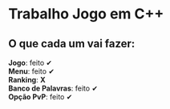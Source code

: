# Trabalho Jogo em C++ #  
## O que cada um vai fazer: ##

**Jogo**: feito ✔ <br>
**Menu**: feito ✔ <br>
**Ranking**: **X** <br>
**Banco de Palavras**: feito ✔ <br>
**Opção PvP**: feito ✔

